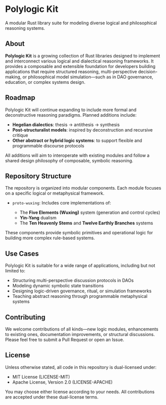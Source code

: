 # Polylogic Kit

A modular Rust library suite for modeling diverse logical and philosophical reasoning systems.

## About

**Polylogic Kit** is a growing collection of Rust libraries designed to implement and interconnect various logical and dialectical reasoning frameworks. It provides a composable and extensible foundation for developers building applications that require structured reasoning, multi-perspective decision-making, or philosophical model simulation—such as in DAO governance, education, or complex systems design.

## Roadmap

Polylogic Kit will continue expanding to include more formal and deconstructive reasoning paradigms. Planned additions include:

- **Hegelian dialectics**: thesis → antithesis → synthesis
- **Post-structuralist models**: inspired by deconstruction and recursive critique
- **Other abstract or hybrid logic systems**: to support flexible and programmable discourse protocols

All additions will aim to interoperate with existing modules and follow a shared design philosophy of composable, symbolic reasoning.

## Repository Structure

The repository is organized into modular components. Each module focuses on a specific logical or metaphysical framework.

- `proto-wuxing`: Includes core implementations of:

  - The **Five Elements (Wuxing)** system (generation and control cycles)
  - **Yin-Yang** dualism
  - The **Ten Heavenly Stems** and **Twelve Earthly Branches** systems

These components provide symbolic primitives and operational logic for building more complex rule-based systems.

## Use Cases

Polylogic Kit is suitable for a wide range of applications, including but not limited to:

- Structuring multi-perspective discussion protocols in DAOs
- Modeling dynamic symbolic state transitions
- Designing logic-driven governance, ritual, or simulation frameworks
- Teaching abstract reasoning through programmable metaphysical systems

## Contributing

We welcome contributions of all kinds—new logic modules, enhancements to existing ones, documentation improvements, or structural discussions. Please feel free to submit a Pull Request or open an Issue.

## License

Unless otherwise stated, all code in this repository is dual-licensed under:

- MIT License (LICENSE-MIT)
- Apache License, Version 2.0 (LICENSE-APACHE)

You may choose either license according to your needs. All contributions are accepted under these dual-license terms.
